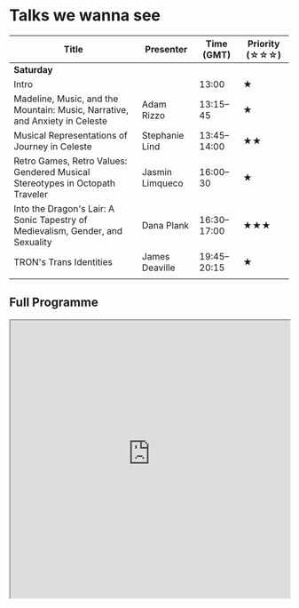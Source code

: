 # Talks we wanna see

| Title                                                                          | Presenter       | Time (GMT)  | Priority (☆☆☆) |
| ------------------------------------------------------------------------------ | --------------- | ----------- | -------------- |
| **Saturday**                                                                   |                 |             |                |
| Intro                                                                          |                 | 13:00       | ★              |
| Madeline, Music, and the Mountain: Music, Narrative, and Anxiety in Celeste    | Adam Rizzo      | 13:15–45    | ★              |
| Musical Representations of Journey in Celeste                                  | Stephanie Lind  | 13:45–14:00 | ★★             |
| Retro Games, Retro Values: Gendered Musical Stereotypes in Octopath Traveler   | Jasmin Limqueco | 16:00–30    | ★              |
| Into the Dragon's Lair: A Sonic Tapestry of Medievalism, Gender, and Sexuality | Dana Plank      | 16:30–17:00 | ★★★            |
| TRON's Trans Identities                                                        | James Deaville  | 19:45–20:15 | ★              |
|                                                                                |                 |             |                |

## Full Programme

<iframe src=https://vgmconference.weebly.com/2023-program.html width=100% height=500></iframe>
